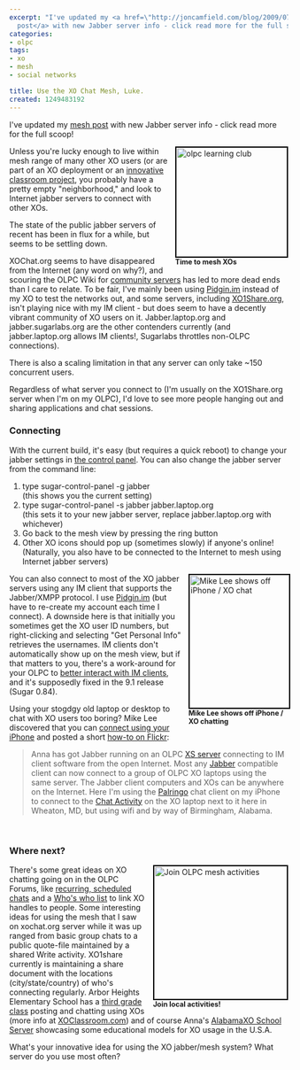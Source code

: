 ```yaml
---
excerpt: "I've updated my <a href=\"http://joncamfield.com/blog/2009/07/collaboration_and_the_xo_mesh.html\">mesh
  post</a> with new Jabber server info - click read more for the full scoop!\r\n"
categories:
- olpc
tags:
- xo
- mesh
- social networks

title: Use the XO Chat Mesh, Luke.
created: 1249483192
---
```

I've updated my <a href="http://joncamfield.com/blog/2009/07/collaboration_and_the_xo_mesh.html">mesh post</a> with new Jabber server info - click read more for the full scoop!
<!--break-->
<div style="float: right; margin-left: 10px; margin-bottom: 10px;"><a 
href="http://www.flickr.com/photos/dcmetroblogger/2026119441/in/set-72157594232448993/"><img src="http://www.olpcnews.com/images/olpc-lcdc-mesh.jpg" alt="olpc learning club" style="border: 2px solid rgb(0, 0, 0); width: 200px; height: 197px;"></a><br><span style="font-size: 0.9em; margin-top: 0px;"><b>Time to mesh XOs</b></span></div>

<p>Unless you're lucky enough to live within mesh range of many other XO users (or are part of an XO deployment or an <a href="http://roomtwelve.org">innovative classroom project</a>, you probably have a pretty empty "neighborhood," and look to Internet jabber servers to connect with other XOs. </p>

<p>The state of the public jabber servers of recent has been in flux for a while, but seems to be settling down.</p>

<p>XOChat.org seems to have disappeared from the Internet (any word on why?), and scouring the OLPC Wiki for <a 
href="http://wiki.laptop.org/go/Community_Jabber_Servers">community servers</a> has led to more dead ends than I care to relate. To be fair, I've mainly been using <a href="http://www.pidgin.im">Pidgin.im</a> instead of my XO to test the networks out, and some servers, including <a 
href="http://xoshare.org/mi/default.aspx">XO1Share.org</a>, isn't playing nice  with my IM client - but does seem to have a decently vibrant community of XO users on it.  Jabber.laptop.org and jabber.sugarlabs.org are the other contenders currently (and jabber.laptop.org allows IM clients!, Sugarlabs throttles non-OLPC connections).</p>

<p>There is also a scaling limitation in that any server can only take ~150 concurrent users.  </p>

<p>Regardless of what server you connect to (I'm usually on the XO1Share.org server when I'm on my OLPC),  I'd love to see more people hanging out and sharing applications and chat sessions.</p>

<h3>Connecting</h3>
<p>With the current build, it's easy (but requires a quick reboot) to change your jabber settings in <a href="http://wiki.laptop.org/go/Sugar_Control_Panel#Network">the 
control panel</a>. You can also change the jabber server from the command 
line:</p>
<ol>
  <li>type sugar-control-panel -g jabber<br />
    (this shows you the current setting)</li>
  <li>type sugar-control-panel -s jabber jabber.laptop.org<br />
    (this sets it to your new jabber server, replace jabber.laptop.org with whichever)</li>
  <li>Go back to the mesh view by pressing the ring button</li>
  <li>Other XO icons should pop up (sometimes slowly) if anyone's online! 
(Naturally, you also have to be connected to the Internet to mesh using Internet 
jabber servers)</li>
</ol>
<div style="float: right; margin-left: 10px; margin-bottom: 10px; width: 
180px;"><a href="http://www.flickr.com/photos/curiouslee/2976706457/"><img 
src="http://farm4.static.flickr.com/3203/2976706457_854aec1cfb_m.jpg" alt="Mike 
Lee shows off iPhone / XO chat" style="border: 2px solid rgb(0, 0, 0); width: 
180px; height: 240px;"></a><br><span style="font-size: 0.9em; margin-top: 
0px;"><b>Mike Lee shows off iPhone / XO chatting</b></span></div>
<p>You can also connect to most of the XO jabber servers using any IM client that supports the Jabber/XMPP 
protocol. I use  <a href="http://www.pidgin.im">Pidgin.im</a> (but have to re-create my account each time I connect). A downside here is that initially you sometimes get the XO user ID numbers, but right-clicking and selecting "Get Personal Info" retrieves the usernames.  IM clients don't automatically show up on the mesh view, but if that matters to you, there's a work-around for your OLPC to <a href="http://wiki.laptop.org/go/Jabber">better interact with IM clients</a>, and it's supposedly fixed in the 9.1 release (Sugar 0.84).</p>  

<p>Using your stogdgy old laptop or desktop to chat with XO users too boring?  Mike Lee discovered that you can <a href="http://www.olpcnews.com/forum/index.php?topic=3891.0">connect using  your iPhone</a> and posted a short <a href="http://www.flickr.com/photos/curiouslee/2976706457/">how-to on 
Flickr</a>:</p>
<blockquote>Anna has got Jabber running on an OLPC <a href="http://wiki.laptop.org/go/School_server" rel="nofollow">XS server</a> connecting to IM client software from the open Internet. Most any <a 
href="http://wiki.laptop.org/go/Jabber" rel="nofollow">Jabber</a> compatible client can now connect to a group of OLPC XO laptops using the same server. The Jabber client computers and XOs can be anywhere on the Internet. Here I'm using the <a href="http://www.palringo.com/" rel="nofollow">Palringo</a> chat client on my iPhone to connect to the <a href="http://wiki.laptop.org/go/Chat" rel="nofollow">Chat Activity</a> on the XO laptop next to it here in Wheaton, MD, but using wifi and by way of Birmingham, Alabama.</blockquote>

<br clear="right" />
<h3>Where next?</h3>
<div style="float: right; margin-left: 10px; margin-bottom: 10px;"><a 
href="http://flickr.com/photos/dcmetroblogger/2288483805/"><img 
src="http://farm4.static.flickr.com/3098/2288483805_45c0bce779_m.jpg" alt="Join OLPC mesh activities" style="border: 2px solid rgb(0, 0, 0); width: 240px; "></a><br><span style="font-size: 0.9em; margin-top: 0px;"><b>Join local activities!</b></span></div>

<p>There's some great ideas on XO chatting going on in the OLPC Forums, like <a href="http://olpcnews.com/forum/index.php?topic=2817.0" target="_blank">recurring, scheduled chats</a> and a <a href="http://olpcnews.com/forum/index.php?topic=2434.15" target="_blank">Who's who list</a> to link XO handles to people.  Some interesting ideas for using the mesh that I saw on xochat.org server while it was up ranged from basic group chats to a public quote-file maintained by a shared Write activity.  XO1share currently is maintaining a share document with the locations (city/state/country) of who's connecting regularly. Arbor Heights Elementary School has a <a href="http://www.roomtwelve.org">third grade class</a> posting and chatting using XOs (more info at <a href="http://xoclassroom.wikispaces.com">XOClassroom.com</a>) and of course Anna's <a href="http://alabamaxo.org">AlabamaXO School Server</a> showcasing some educational models for XO usage in the U.S.A.</p>

<p>What's your innovative idea for using the XO jabber/mesh system? What server do you use most often?</p>
